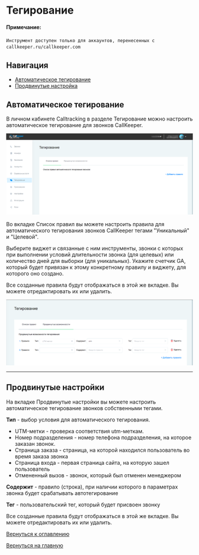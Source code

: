 # Тегирование 

#### Примечание:
`Инструмент доступен только для аккаунтов, перенесенных с callkeeper.ru/callkeeper.com`

## Навигация

* [Автоматическое тегирование](#автоматическое-тегирование)
* [Продвинутые настройка](#продвинутые-настройки)


## Автоматическое тегирование

В личном кабинете Calltracking в разделе Тегирование можно настроить автоматическое тегирование для звонков CallKeeper.

![Рис.1](images/tags_new.png)

Во вкладке Список правил вы можете настроить правила для автоматического тегирования звонков CallKeeper тегами "Уникальный" и "Целевой".

Выберите виджет и связанные с ним инструменты, звонки с которых при выполнении условий длительности звонка (для целевых) или количество дней для выборки (для уникальных). Укажите счетчик GA, который будет привязан к этому конкретному правилу и виджету, для которого оно создано.

Все созданные правила будут отображаться в этой же вкладке. Вы можете отредактировать их или удалить.

![Рис.2](images/tags_full_cut.png)

_______

## Продвинутые настройки

На вкладке Продвинутые настройки вы можете настроить автоматическое тегирование звонков собственными тегами.

**Тип** - выбор условия для автоматического тегирования.

- UTM-метки - проверка соответствия utm-меткам.
- Номер подразделения - номер телефона подразделения, на которое заказан звонок.
- Страница заказа - страница, на которой находился пользователь во время заказа звонка
- Страница входа - первая страница сайта, на которую зашел пользователь
- Отмененный вызов - звонок, который был отменен менеджером

**Содержит** - правило (строка), при наличии которого в параметрах звонка будет срабатывать автотегирование

**Тег** - пользовательский тег, который будет присвоен звонку

Все созданные правила будут отображаться в этой же вкладке. Вы можете отредактировать их или удалить.

[Вернуться к оглавлению](#навигация)

[Вернуться на главную](/README.md#documentation)
